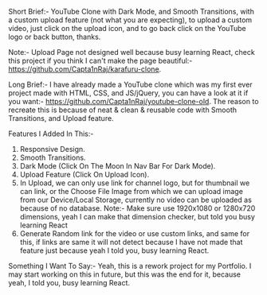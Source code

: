 Short Brief:-
YouTube Clone with Dark Mode, and Smooth Transitions, with a custom upload feature (not what you are expecting), to upload a custom video, just click on the upload icon, and to go back click on the YouTube logo or back button, thanks.

Note:- Upload Page not designed well because busy learning React, check this project if you think I can't make the page beautiful:- https://github.com/Capta1nRaj/karafuru-clone.

Long Brief:-
I have already made a YouTube clone which was my first ever project made with HTML, CSS, and JS/jQuery, you can have a look at it if you want:- https://github.com/Capta1nRaj/youtube-clone-old. The reason to recreate this is because of neat & clean & reusable code with Smooth Transitions, and Upload feature.

Features I Added In This:-
1. Responsive Design.
2. Smooth Transitions.
3. Dark Mode (Click On The Moon In Nav Bar For Dark Mode).
4. Upload Feature (Click On Upload Icon).
5. In Upload, we can only use link for channel logo, but for thumbnail we can link, or the Choose File Image from which we can upload image from our Device/Local Storage, currently no video can be uploaded as because of no database. Note:- Make sure use 1920x1080 or 1280x720 dimensions, yeah I can make that dimension checker, but told you busy learning React
6. Generate Random link for the video or use custom links, and same for this, if links are same it will not detect because I have not made that feature just because yeah I told you, busy learning React.

Something I Want To Say:-
Yeah, this is a rework project for my Portfolio. I may start working on this in future, but this was the end for it, because yeah, I told you, busy learning React.